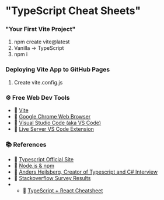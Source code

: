 # "TypeScript Cheat Sheets"

### "Your First Vite Project"

1.  npm create vite@latest
2.  Vanilla -> TypeScript
3.  npm i

### Deploying Vite App to GitHub Pages

1. Create vite.config.js

### ⚙ Free Web Dev Tools

- 🔗 [Vite](https://vitejs.dev/)
- 🔗 [Google Chrome Web Browser](https://google.com/chrome/)
- 🔗 [Visual Studio Code (aka VS Code)](https://code.visualstudio.com/)
- 🔗
  [Live Server VS Code Extension](https://marketplace.visualstudio.com/items?itemName=ritwickdey.LiveServer)

### 📚 References

- 🔗 [Typescript Official Site](https://www.typescriptlang.org/)
- 🔗 [Node.js & npm](https://nodejs.org/)
- 🔗
  [Anders Hejlsberg, Creator of Typescript and C# Interview](https://dev.to/destrodevshow/typescript-and-c-both-created-by-the-same-person-named-anders-hejlsberg-42g4)
- 🔗
  [Stackoverflow Survey Results](https://survey.stackoverflow.co/2022/#technology-most-popular-technologies)
- - 🔗
    [TypeScript + React Cheatsheet](https://github.com/typescript-cheatsheets/react)
